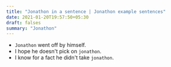 ```yaml
---
title: "Jonathon in a sentence | Jonathon example sentences"
date: 2021-01-20T19:57:50+05:30
draft: falses
summary: "Jonathon"
---
```

- `Jonathon` went off by himself.
- I hope he doesn't pick on `jonathon`.
- I know for a fact he didn't take `jonathon`.
                 
